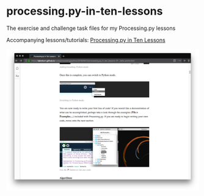 # processing.py-in-ten-lessons

The exercise and challenge task files for my Processing.py lessons

Accompanying lessons/tutorials:
[Processing.py in Ten Lessons](https://tabreturn.github.io/#processing-reverse)

![](screenshot.png)

